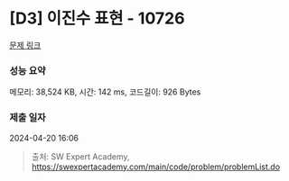 # [D3] 이진수 표현 - 10726 

[문제 링크](https://swexpertacademy.com/main/code/problem/problemDetail.do?contestProbId=AXRSXf_a9qsDFAXS) 

### 성능 요약

메모리: 38,524 KB, 시간: 142 ms, 코드길이: 926 Bytes

### 제출 일자

2024-04-20 16:06



> 출처: SW Expert Academy, https://swexpertacademy.com/main/code/problem/problemList.do